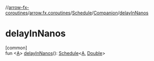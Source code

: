 //[arrow-fx-coroutines](../../../../index.md)/[arrow.fx.coroutines](../../index.md)/[Schedule](../index.md)/[Companion](index.md)/[delayInNanos](delay-in-nanos.md)

# delayInNanos

[common]\
fun &lt;[A](delay-in-nanos.md)&gt; [delayInNanos](delay-in-nanos.md)(): [Schedule](../index.md)&lt;[A](delay-in-nanos.md), [Double](https://kotlinlang.org/api/latest/jvm/stdlib/kotlin/-double/index.html)&gt;
